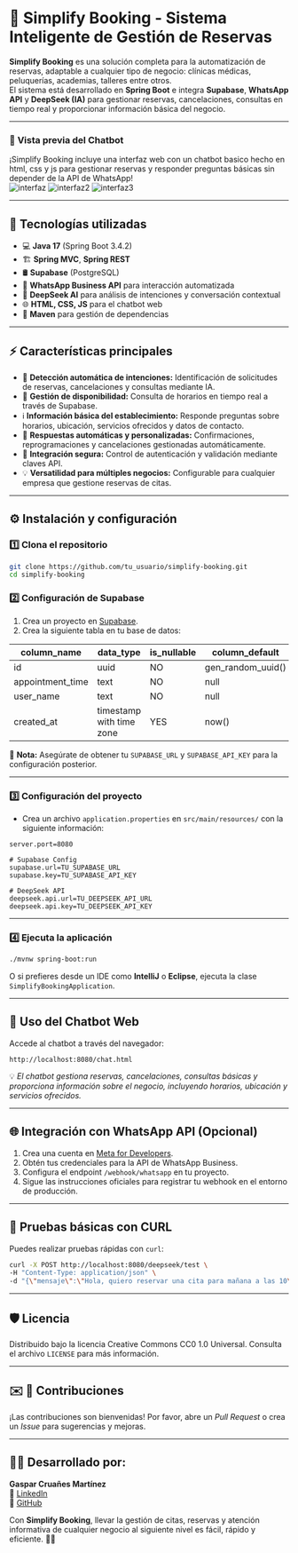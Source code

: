 # 📅 **Simplify Booking** - Sistema Inteligente de Gestión de Reservas

**Simplify Booking** es una solución completa para la automatización de reservas, adaptable a cualquier tipo de negocio: clínicas médicas, peluquerías, academias, talleres entre otros.  
El sistema está desarrollado en **Spring Boot** e integra **Supabase**, **WhatsApp API** y **DeepSeek (IA)** para gestionar reservas, cancelaciones, consultas en tiempo real y proporcionar información básica del negocio.

---

### 🎥 **Vista previa del Chatbot**
¡Simplify Booking incluye una interfaz web con un chatbot basico hecho en html, css y js para gestionar reservas y responder preguntas básicas sin depender de la API de WhatsApp!  
![interfaz](https://github.com/user-attachments/assets/edb4a46b-5c84-4c71-a1c0-5137e8a6b4dd)
![interfaz2](https://github.com/user-attachments/assets/776c65a2-55c0-4abd-a817-6ac9c0a2f938)
![interfaz3](https://github.com/user-attachments/assets/46012859-1edf-4069-a372-1a149fe13ec4)

---

## 🚀 **Tecnologías utilizadas**
- 💻 **Java 17** (Spring Boot 3.4.2)
- 🏗 **Spring MVC**, **Spring REST**
- 🛢 **Supabase** (PostgreSQL)
- 💬 **WhatsApp Business API** para interacción automatizada
- 🤖 **DeepSeek AI** para análisis de intenciones y conversación contextual
- 🌐 **HTML, CSS, JS** para el chatbot web
- 🔗 **Maven** para gestión de dependencias

---

## ⚡️ **Características principales**
- 🤖 **Detección automática de intenciones:** Identificación de solicitudes de reservas, cancelaciones y consultas mediante IA.  
- 📅 **Gestión de disponibilidad:** Consulta de horarios en tiempo real a través de Supabase.  
- ℹ️ **Información básica del establecimiento:** Responde preguntas sobre horarios, ubicación, servicios ofrecidos y datos de contacto.  
- 🔄 **Respuestas automáticas y personalizadas:** Confirmaciones, reprogramaciones y cancelaciones gestionadas automáticamente.  
- 🔐 **Integración segura:** Control de autenticación y validación mediante claves API.  
- 💡 **Versatilidad para múltiples negocios:** Configurable para cualquier empresa que gestione reservas de citas.  

---

## ⚙️ **Instalación y configuración**

### 1️⃣ **Clona el repositorio**
```bash
git clone https://github.com/tu_usuario/simplify-booking.git
cd simplify-booking
```

### 2️⃣ **Configuración de Supabase**
1. Crea un proyecto en [Supabase](https://supabase.io/).
2. Crea la siguiente tabla en tu base de datos:

| column_name      | data_type                | is_nullable | column_default    |
| ---------------- | ------------------------ | ----------- | ----------------- |
| id               | uuid                     | NO          | gen_random_uuid() |
| appointment_time | text                     | NO          | null              |
| user_name        | text                     | NO          | null              |
| created_at       | timestamp with time zone | YES         | now()             |

🔑 **Nota:** Asegúrate de obtener tu `SUPABASE_URL` y `SUPABASE_API_KEY` para la configuración posterior.

---

### 3️⃣ **Configuración del proyecto**
- Crea un archivo `application.properties` en `src/main/resources/` con la siguiente información:
```properties
server.port=8080

# Supabase Config
supabase.url=TU_SUPABASE_URL
supabase.key=TU_SUPABASE_API_KEY

# DeepSeek API
deepseek.api.url=TU_DEEPSEEK_API_URL
deepseek.api.key=TU_DEEPSEEK_API_KEY
```

---

### 4️⃣ **Ejecuta la aplicación**
```bash
./mvnw spring-boot:run
```
O si prefieres desde un IDE como **IntelliJ** o **Eclipse**, ejecuta la clase `SimplifyBookingApplication`.

---

## 💬 **Uso del Chatbot Web**  
Accede al chatbot a través del navegador:
```
http://localhost:8080/chat.html
```
💡 *El chatbot gestiona reservas, cancelaciones, consultas básicas y proporciona información sobre el negocio, incluyendo horarios, ubicación y servicios ofrecidos.*

---

## 🌐 **Integración con WhatsApp API (Opcional)**  
1. Crea una cuenta en [Meta for Developers](https://developers.facebook.com/).
2. Obtén tus credenciales para la API de WhatsApp Business.
3. Configura el endpoint `/webhook/whatsapp` en tu proyecto.
4. Sigue las instrucciones oficiales para registrar tu webhook en el entorno de producción.

---

## 🏃 **Pruebas básicas con CURL**
Puedes realizar pruebas rápidas con `curl`:
```bash
curl -X POST http://localhost:8080/deepseek/test \
-H "Content-Type: application/json" \
-d "{\"mensaje\":\"Hola, quiero reservar una cita para mañana a las 10\"}"
```

---

## 🛡 **Licencia**
Distribuido bajo la licencia Creative Commons CC0 1.0 Universal. Consulta el archivo `LICENSE` para más información.

---


## ✉️ **🤝 Contribuciones**
¡Las contribuciones son bienvenidas! Por favor, abre un *Pull Request* o crea un *Issue* para sugerencias y mejoras.

---

## 👨‍⚕️ **Desarrollado por:**
**Gaspar Cruañes Martínez**  
🔗 [LinkedIn](https://www.linkedin.com/in/gaspar-crua%C3%B1es/)  
🐙 [GitHub](https://github.com/GasparCM/)  


Con **Simplify Booking**, llevar la gestión de citas, reservas y atención informativa de cualquier negocio al siguiente nivel es fácil, rápido y eficiente. 💙✨
